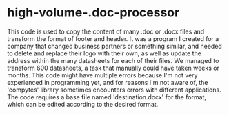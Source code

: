 # high-volume-.doc-processor
This code is used to copy the content of many .doc or .docx files and transform the format of footer and header. It was a program I created for a company that changed business partners or something similar, and needed to delete and replace their logo with their own, as well as update the address within the many datasheets for each of their files. We managed to transform 600 datasheets, a task that manually could have taken weeks or months.
This code might have multiple errors because I'm not very experienced in programming yet, and for reasons I'm not aware of, the 'compytes' library sometimes encounters errors with different applications. The code requires a base file named 'destination.docx' for the format, which can be edited according to the desired format.
